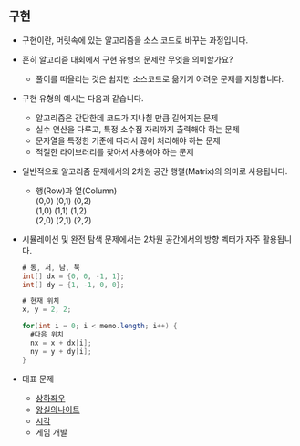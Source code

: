 ## 구현

* 구현이란, 머릿속에 있는 알고리즘을 소스 코드로 바꾸는 과정입니다.
* 흔히 알고리즘 대회에서 구현 유형의 문제란 무엇을 의미할가요?
  * 풀이를 떠올리는 것은 쉽지만 소스코드로 옮기기 어려운 문제를 지칭합니다.
* 구현 유형의 예시는 다음과 같습니다.
  * 알고리즘은 간단한데 코드가 지나칠 만큼 길어지는 문제
  * 실수 연산을 다루고, 특정 소수점 자리까지 출력해야 하는 문제
  * 문자열을 특정한 기준에 따라서 끊어 처리해야 하는 문제
  * 적절한 라이브러리를 찾아서 사용해야 하는 문제
* 일반적으로 알고리즘 문제에서의 2차원 공간 행렬(Matrix)의 의미로 사용됩니다.
  * 행(Row)과 열(Column)  
    (0,0) (0,1) (0,2)  
    (1,0) (1,1) (1,2)  
    (2,0) (2,1) (2,2)  

* 시뮬레이션 및 완전 탐색 문제에서는 2차원 공간에서의 방향 벡터가 자주 활용됩니다.
  ```java
  # 동, 서, 남, 북
  int[] dx = {0, 0, -1, 1};
  int[] dy = {1, -1, 0, 0};
  
  # 현재 위치
  x, y = 2, 2;
  
  for(int i = 0; i < memo.length; i++) {
    #다음 위치  
    nx = x + dx[i];
    ny = y + dy[i];
  }
  ```
* 대표 문제
  * [상하좌우](상하좌우.java)  
  * [왕실의나이트](왕실의나이트.java)
  * [시각](시각.java)
  * 게임 개발
